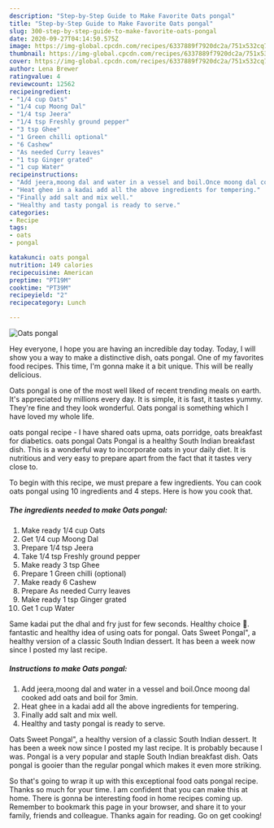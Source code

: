 ```yaml
---
description: "Step-by-Step Guide to Make Favorite Oats pongal"
title: "Step-by-Step Guide to Make Favorite Oats pongal"
slug: 300-step-by-step-guide-to-make-favorite-oats-pongal
date: 2020-09-27T04:14:50.575Z
image: https://img-global.cpcdn.com/recipes/6337889f7920dc2a/751x532cq70/oats-pongal-recipe-main-photo.jpg
thumbnail: https://img-global.cpcdn.com/recipes/6337889f7920dc2a/751x532cq70/oats-pongal-recipe-main-photo.jpg
cover: https://img-global.cpcdn.com/recipes/6337889f7920dc2a/751x532cq70/oats-pongal-recipe-main-photo.jpg
author: Lena Brewer
ratingvalue: 4
reviewcount: 12562
recipeingredient:
- "1/4 cup Oats"
- "1/4 cup Moong Dal"
- "1/4 tsp Jeera"
- "1/4 tsp Freshly ground pepper"
- "3 tsp Ghee"
- "1 Green chilli optional"
- "6 Cashew"
- "As needed Curry leaves"
- "1 tsp Ginger grated"
- "1 cup Water"
recipeinstructions:
- "Add jeera,moong dal and water in a vessel and boil.Once moong dal cooked add oats and boil for 3min."
- "Heat ghee in a kadai add all the above ingredients for tempering."
- "Finally add salt and mix well."
- "Healthy and tasty pongal is ready to serve."
categories:
- Recipe
tags:
- oats
- pongal

katakunci: oats pongal 
nutrition: 149 calories
recipecuisine: American
preptime: "PT19M"
cooktime: "PT39M"
recipeyield: "2"
recipecategory: Lunch

---
```



![Oats pongal](https://img-global.cpcdn.com/recipes/6337889f7920dc2a/751x532cq70/oats-pongal-recipe-main-photo.jpg)

Hey everyone, I hope you are having an incredible day today. Today, I will show you a way to make a distinctive dish, oats pongal. One of my favorites food recipes. This time, I'm gonna make it a bit unique. This will be really delicious.

Oats pongal is one of the most well liked of recent trending meals on earth. It's appreciated by millions every day. It is simple, it is fast, it tastes yummy. They're fine and they look wonderful. Oats pongal is something which I have loved my whole life.

oats pongal recipe - I have shared oats upma, oats porridge, oats breakfast for diabetics. oats pongal Oats Pongal is a healthy South Indian breakfast dish. This is a wonderful way to incorporate oats in your daily diet. It is nutritious and very easy to prepare apart from the fact that it tastes very close to.


To begin with this recipe, we must prepare a few ingredients. You can cook oats pongal using 10 ingredients and 4 steps. Here is how you cook that.

<!--inarticleads1-->

##### The ingredients needed to make Oats pongal:

1. Make ready 1/4 cup Oats
1. Get 1/4 cup Moong Dal
1. Prepare 1/4 tsp Jeera
1. Take 1/4 tsp Freshly ground pepper
1. Make ready 3 tsp Ghee
1. Prepare 1 Green chilli (optional)
1. Make ready 6 Cashew
1. Prepare As needed Curry leaves
1. Make ready 1 tsp Ginger grated
1. Get 1 cup Water


Same kadai put the dhal and fry just for few seconds. Healthy choice 🙂. fantastic and healthy idea of using oats for pongal. Oats Sweet Pongal&#34;, a healthy version of a classic South Indian dessert. It has been a week now since I posted my last recipe. 

<!--inarticleads2-->

##### Instructions to make Oats pongal:

1. Add jeera,moong dal and water in a vessel and boil.Once moong dal cooked add oats and boil for 3min.
1. Heat ghee in a kadai add all the above ingredients for tempering.
1. Finally add salt and mix well.
1. Healthy and tasty pongal is ready to serve.


Oats Sweet Pongal&#34;, a healthy version of a classic South Indian dessert. It has been a week now since I posted my last recipe. It is probably because I was. Pongal is a very popular and staple South Indian breakfast dish. Oats pongal is gooier than the regular pongal which makes it even more striking. 

So that's going to wrap it up with this exceptional food oats pongal recipe. Thanks so much for your time. I am confident that you can make this at home. There is gonna be interesting food in home recipes coming up. Remember to bookmark this page in your browser, and share it to your family, friends and colleague. Thanks again for reading. Go on get cooking!
